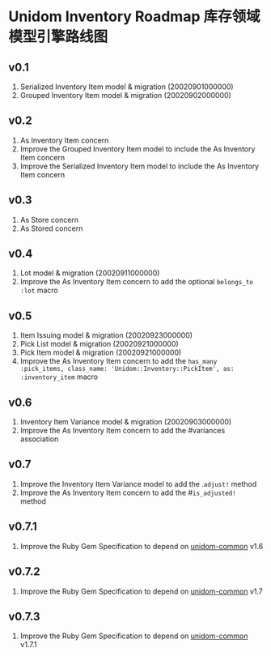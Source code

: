 # Unidom Inventory Roadmap 库存领域模型引擎路线图

## v0.1
1. Serialized Inventory Item model & migration (20020901000000)
2. Grouped Inventory Item model & migration (20020902000000)

## v0.2
1. As Inventory Item concern
2. Improve the Grouped Inventory Item model to include the As Inventory Item concern
3. Improve the Serialized Inventory Item model to include the As Inventory Item concern

## v0.3
1. As Store concern
2. As Stored concern

## v0.4
1. Lot model & migration (20020911000000)
2. Improve the As Inventory Item concern to add the optional ``belongs_to :lot`` macro

## v0.5
1. Item Issuing model & migration (20020923000000)
2. Pick List model & migration (20020921000000)
3. Pick Item model & migration (20020921000000)
4. Improve the As Inventory Item concern to add the ``has_many :pick_items, class_name: 'Unidom::Inventory::PickItem', as: :inventory_item`` macro

## v0.6
1. Inventory Item Variance model & migration (20020903000000)
2. Improve the As Inventory Item concern to add the #variances association

## v0.7
1. Improve the Inventory Item Variance model to add the .``adjust!`` method
2. Improve the As Inventory Item concern to add the #``is_adjusted!`` method

## v0.7.1
1. Improve the Ruby Gem Specification to depend on [unidom-common](https://github.com/topbitdu/unidom-common) v1.6

## v0.7.2
1. Improve the Ruby Gem Specification to depend on [unidom-common](https://github.com/topbitdu/unidom-common) v1.7

## v0.7.3
1. Improve the Ruby Gem Specification to depend on [unidom-common](https://github.com/topbitdu/unidom-common) v1.7.1
